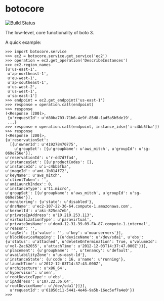 botocore
========

[![Build Status](https://travis-ci.org/boto/botocore.png?branch=develop)](https://travis-ci.org/boto/botocore)

The low-level, core functionality of boto 3.

A quick example:

    >>> import botocore.service
    >>> ec2 = botocore.service.get_service('ec2')
    >>> operation = ec2.get_operation('DescribeInstances')
    >>> ec2.region_names
    [u'us-east-1',
     u'ap-northeast-1',
     u'eu-west-1',
     u'ap-southeast-1',
     u'us-west-2',
     u'us-west-1',
     u'sa-east-1']
    >>> endpoint = ec2.get_endpoint('us-east-1')
    >>> response = operation.call(endpoint)
    >>> response
    (<Response [200]>,
     {u'requestId': u'd80ba703-71b6-4e9f-85d8-1ad5a5b5de19',
     ...}
    >>> response = operation.call(endpoint, instance_ids=['i-c4bb5fba'])
    >>> response
    (<Response [200]>,
    {u'reservationSet':
      [{u'ownerId': u'419278470775',
        u'groupSet': [{u'groupName': u'aws_mitch', u'groupId': u'sg-069e756e'}],
	u'reservationId': u'r-dd7d7fa4',
	u'instancesSet': [{u'productCodes': [],
	u'instanceId': u'i-c4bb5fba',
	u'imageId': u'ami-1b814f72',
	u'keyName': u'aws_mitch',
	u'clientToken': '',
	u'amiLaunchIndex': 0,
	u'instanceType': u't1.micro',
	u'groupSet': [{u'groupName': u'aws_mitch', u'groupId': u'sg-069e756e'}],
	u'monitoring': {u'state': u'disabled'},
	u'dnsName': u'ec2-107-22-36-64.compute-1.amazonaws.com',
	u'kernelId': u'aki-825ea7eb',
	u'privateIpAddress': u'10.210.253.113',
	u'virtualizationType': u'paravirtual',
	u'privateDnsName': u'domU-12-31-39-09-FA-87.compute-1.internal',
	u'reason': '',
	u'tagSet': [{u'value': '', u'key': u'moarservers'}],
	u'blockDeviceMapping': [{u'deviceName': u'/dev/sda1', u'ebs': {u'status': u'attached', u'deleteOnTermination': True, u'volumeId': u'vol-2ac62055', u'attachTime': u'2012-12-03T14:37:47.000Z'}}],
	u'placement': {u'groupName': '', u'tenancy': u'default', u'availabilityZone': u'us-east-1d'},
	u'instanceState': {u'code': 16, u'name': u'running'},
	u'launchTime': u'2012-12-03T14:37:43.000Z',
	u'architecture': u'x86_64',
	u'hypervisor': u'xen',
	u'rootDeviceType': u'ebs',
	u'ipAddress': u'107.22.36.64',
	u'rootDeviceName': u'/dev/sda1'}]}],
      u'requestId': u'61850c11-5441-4e46-9a5b-16ec5ef7a4e0'})
    >>>